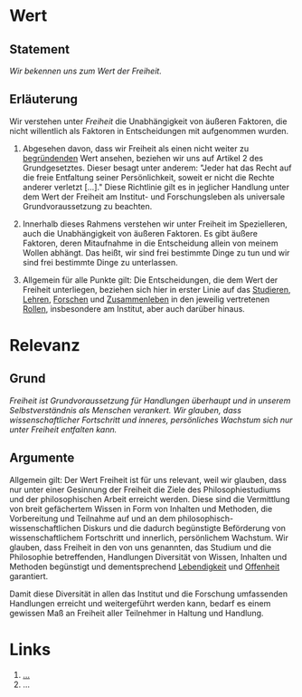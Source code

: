 <!---
   NAME - The NAME of this project is:
ethos

  FILE - The FILENAME of the current file is:
/v2.md

  CREATION - This project was CREATED on:
2017-01-28-16:15:00 UTC

  MODIFICATION - This project was last MODIFIED on:
2017-01-28-16:15:00 UTC

  VERSION - The current VERSION of this project is:
<git-commit-hash>-2017-01-28-16:15:00 UTC

  CREATOR(S) - This project was CREATED by:
Michael Czechowski, Martin Maga

  CONTACT - You can CONTACT the creator(s) or developer(s) of this project at:
E-Mail: mail@martinmaga.de

  COPYRIGHT - The COPYRIGHT holder of this project is:
COPYRIGHT (c) 2016 Martin Maga

  LICENSE - This project is LICENSED under the following license:
Martin Maga 2016 CC BY-SA 4.0 https://creativecommons.org

  SUBFILE – This is a SUBFILE! For more INFORMATION on this project go to:
/README.md
--->

# Wert
## Statement
*Wir bekennen uns zum Wert der Freiheit.*

## Erläuterung
Wir verstehen unter *Freiheit* die Unabhängigkeit von äußeren Faktoren, die nicht willentlich als Faktoren in Entscheidungen mit aufgenommen wurden.

1. Abgesehen davon, dass wir Freiheit als einen nicht weiter zu [begründenden](../synopsis/reasons.md) Wert ansehen, beziehen wir uns auf Artikel 2 des Grundgesetztes.
Dieser besagt unter anderem: "Jeder hat das Recht auf die freie Entfaltung seiner Persönlichkeit, soweit er nicht die Rechte anderer verletzt [...]."
Diese Richtlinie gilt es in jeglicher Handlung unter dem Wert der Freiheit am Institut- und Forschungsleben als universale Grundvoraussetzung zu beachten.

2. Innerhalb dieses Rahmens verstehen wir unter Freiheit im Spezielleren, auch die Unabhängigkeit von äußeren Faktoren.
Es gibt äußere Faktoren, deren Mitaufnahme in die Entscheidung allein von meinem Wollen abhängt.
Das heißt, wir sind frei bestimmte Dinge zu tun und wir sind frei bestimmte Dinge zu unterlassen.

3. Allgemein für alle Punkte gilt: Die Entscheidungen, die dem Wert der Freiheit unterliegen, beziehen sich hier in erster Linie auf das [Studieren](../contents/fields/v2a4.md), [Lehren](../contents/fields/v2a2.md), [Forschen](../contents/fields/v2a1.md) und [Zusammenleben](../contents/fields/v2a5.md) in den jeweilig vertretenen [Rollen](../contents/fields/v2a3.md), insbesondere am Institut, aber auch darüber hinaus.


# Relevanz
## Grund
*Freiheit ist Grundvoraussetzung für Handlungen überhaupt und in unserem Selbstverständnis als Menschen verankert.
Wir glauben, dass wissenschaftlicher Fortschritt und inneres, persönliches Wachstum sich nur unter Freiheit entfalten kann.*



## Argumente
Allgemein gilt:
Der Wert Freiheit ist für uns relevant, weil wir glauben, dass nur unter einer Gesinnung der Freiheit die Ziele des Philosophiestudiums und der philosophischen Arbeit erreicht werden. Diese sind die Vermittlung von breit gefächertem Wissen in Form von Inhalten und Methoden, die Vorbereitung und Teilnahme auf und an dem philosophisch- wissenschaftlichen Diskurs und die dadurch begünstigte Beförderung von wissenschaftlichem Fortschritt und innerlich, persönlichem Wachstum.
Wir glauben, dass Freiheit in den von uns genannten, das Studium und die Philosophie betreffenden, Handlungen Diversität von Wissen, Inhalten und Methoden begünstigt und dementsprechend [Lebendigkeit](../contents/values/v3_liveliness.md) und [Offenheit](../contents/values/v4_openness.md) garantiert. 

Damit diese Diversität in allen das Institut und die Forschung umfassenden Handlungen erreicht und weitergeführt werden kann, bedarf es einem gewissen Maß an Freiheit aller Teilnehmer in Haltung und Handlung.  




# Links
1. […](…)
2. …
